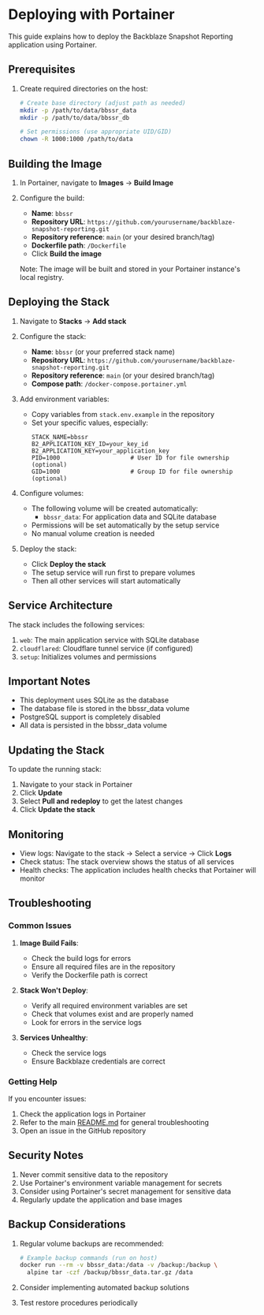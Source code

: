 # Deploying with Portainer

This guide explains how to deploy the Backblaze Snapshot Reporting application using Portainer.

## Prerequisites

1. Create required directories on the host:
   ```bash
   # Create base directory (adjust path as needed)
   mkdir -p /path/to/data/bbssr_data
   mkdir -p /path/to/data/bbssr_db
   
   # Set permissions (use appropriate UID/GID)
   chown -R 1000:1000 /path/to/data
   ```

## Building the Image

1. In Portainer, navigate to **Images** → **Build Image**

2. Configure the build:
   - **Name**: `bbssr`
   - **Repository URL**: `https://github.com/yourusername/backblaze-snapshot-reporting.git`
   - **Repository reference**: `main` (or your desired branch/tag)
   - **Dockerfile path**: `/Dockerfile`
   - Click **Build the image**

   Note: The image will be built and stored in your Portainer instance's local registry.

## Deploying the Stack

1. Navigate to **Stacks** → **Add stack**

2. Configure the stack:
   - **Name**: `bbssr` (or your preferred stack name)
   - **Repository URL**: `https://github.com/yourusername/backblaze-snapshot-reporting.git`
   - **Repository reference**: `main` (or your desired branch/tag)
   - **Compose path**: `/docker-compose.portainer.yml`

3. Add environment variables:
   - Copy variables from `stack.env.example` in the repository
   - Set your specific values, especially:
     ```
     STACK_NAME=bbssr
     B2_APPLICATION_KEY_ID=your_key_id
     B2_APPLICATION_KEY=your_application_key
     PID=1000                    # User ID for file ownership (optional)
     GID=1000                    # Group ID for file ownership (optional)
     ```

4. Configure volumes:
   - The following volume will be created automatically:
     - `bbssr_data`: For application data and SQLite database
   - Permissions will be set automatically by the setup service
   - No manual volume creation is needed

5. Deploy the stack:
   - Click **Deploy the stack**
   - The setup service will run first to prepare volumes
   - Then all other services will start automatically

## Service Architecture

The stack includes the following services:
1. `web`: The main application service with SQLite database
2. `cloudflared`: Cloudflare tunnel service (if configured)
3. `setup`: Initializes volumes and permissions

## Important Notes

- This deployment uses SQLite as the database
- The database file is stored in the bbssr_data volume
- PostgreSQL support is completely disabled
- All data is persisted in the bbssr_data volume

## Updating the Stack

To update the running stack:

1. Navigate to your stack in Portainer
2. Click **Update**
3. Select **Pull and redeploy** to get the latest changes
4. Click **Update the stack**

## Monitoring

- View logs: Navigate to the stack → Select a service → Click **Logs**
- Check status: The stack overview shows the status of all services
- Health checks: The application includes health checks that Portainer will monitor

## Troubleshooting

### Common Issues

1. **Image Build Fails**:
   - Check the build logs for errors
   - Ensure all required files are in the repository
   - Verify the Dockerfile path is correct

2. **Stack Won't Deploy**:
   - Verify all required environment variables are set
   - Check that volumes exist and are properly named
   - Look for errors in the service logs

3. **Services Unhealthy**:
   - Check the service logs
   - Ensure Backblaze credentials are correct

### Getting Help

If you encounter issues:
1. Check the application logs in Portainer
2. Refer to the main [README.md](README.md) for general troubleshooting
3. Open an issue in the GitHub repository

## Security Notes

1. Never commit sensitive data to the repository
2. Use Portainer's environment variable management for secrets
3. Consider using Portainer's secret management for sensitive data
4. Regularly update the application and base images

## Backup Considerations

1. Regular volume backups are recommended:
   ```bash
   # Example backup commands (run on host)
   docker run --rm -v bbssr_data:/data -v /backup:/backup \
     alpine tar -czf /backup/bbssr_data.tar.gz /data
   ```

2. Consider implementing automated backup solutions
3. Test restore procedures periodically 